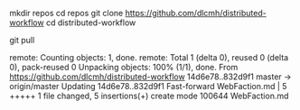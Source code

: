 mkdir repos
cd repos
git clone https://github.com/dlcmh/distributed-workflow
cd distributed-workflow

git pull

remote: Counting objects: 1, done.
remote: Total 1 (delta 0), reused 0 (delta 0), pack-reused 0
Unpacking objects: 100% (1/1), done.
From https://github.com/dlcmh/distributed-workflow
   14d6e78..832d9f1  master     -> origin/master
Updating 14d6e78..832d9f1
Fast-forward
 WebFaction.md | 5 +++++
 1 file changed, 5 insertions(+)
 create mode 100644 WebFaction.md
